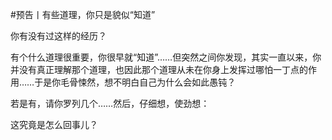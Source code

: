 #预告丨有些道理，你只是貌似“知道”

你有没有过这样的经历？

有个什么道理很重要，你很早就“知道”……但突然之间你发现，其实一直以来，你并没有真正理解那个道理，也因此那个道理从未在你身上发挥过哪怕一丁点的作用……于是你毛骨悚然，想不明白自己为什么会如此愚钝？

若是有，请你罗列几个……然后，仔细想，使劲想：

这究竟是怎么回事儿？